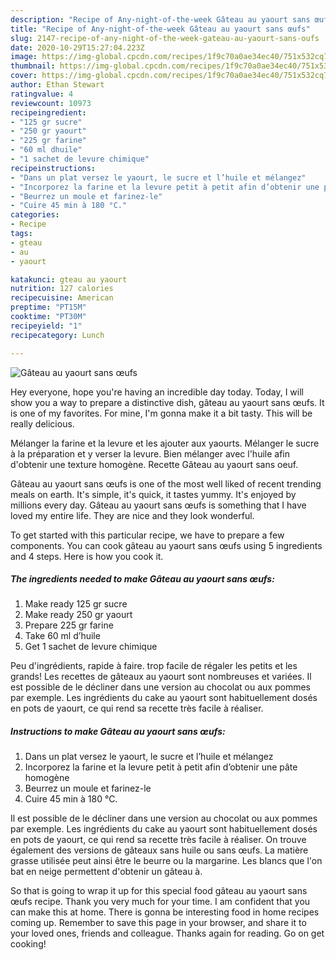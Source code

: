 ```yaml
---
description: "Recipe of Any-night-of-the-week Gâteau au yaourt sans œufs"
title: "Recipe of Any-night-of-the-week Gâteau au yaourt sans œufs"
slug: 2147-recipe-of-any-night-of-the-week-gateau-au-yaourt-sans-oufs
date: 2020-10-29T15:27:04.223Z
image: https://img-global.cpcdn.com/recipes/1f9c70a0ae34ec40/751x532cq70/gateau-au-yaourt-sans-oeufs-photo-principale-de-la-recette.jpg
thumbnail: https://img-global.cpcdn.com/recipes/1f9c70a0ae34ec40/751x532cq70/gateau-au-yaourt-sans-oeufs-photo-principale-de-la-recette.jpg
cover: https://img-global.cpcdn.com/recipes/1f9c70a0ae34ec40/751x532cq70/gateau-au-yaourt-sans-oeufs-photo-principale-de-la-recette.jpg
author: Ethan Stewart
ratingvalue: 4
reviewcount: 10973
recipeingredient:
- "125 gr sucre"
- "250 gr yaourt"
- "225 gr farine"
- "60 ml dhuile"
- "1 sachet de levure chimique"
recipeinstructions:
- "Dans un plat versez le yaourt, le sucre et l’huile et mélangez"
- "Incorporez la farine et la levure petit à petit afin d’obtenir une pâte homogène"
- "Beurrez un moule et farinez-le"
- "Cuire 45 min à 180 °C."
categories:
- Recipe
tags:
- gteau
- au
- yaourt

katakunci: gteau au yaourt 
nutrition: 127 calories
recipecuisine: American
preptime: "PT15M"
cooktime: "PT30M"
recipeyield: "1"
recipecategory: Lunch

---
```



![Gâteau au yaourt sans œufs](https://img-global.cpcdn.com/recipes/1f9c70a0ae34ec40/751x532cq70/gateau-au-yaourt-sans-oeufs-photo-principale-de-la-recette.jpg)

Hey everyone, hope you're having an incredible day today. Today, I will show you a way to prepare a distinctive dish, gâteau au yaourt sans œufs. It is one of my favorites. For mine, I'm gonna make it a bit tasty. This will be really delicious.

Mélanger la farine et la levure et les ajouter aux yaourts. Mélanger le sucre à la préparation et y verser la levure. Bien mélanger avec l&#39;huile afin d&#39;obtenir une texture homogène. Recette Gâteau au yaourt sans oeuf.

Gâteau au yaourt sans œufs is one of the most well liked of recent trending meals on earth. It's simple, it's quick, it tastes yummy. It's enjoyed by millions every day. Gâteau au yaourt sans œufs is something that I have loved my entire life. They are nice and they look wonderful.


To get started with this particular recipe, we have to prepare a few components. You can cook gâteau au yaourt sans œufs using 5 ingredients and 4 steps. Here is how you cook it.

<!--inarticleads1-->

##### The ingredients needed to make Gâteau au yaourt sans œufs:

1. Make ready 125 gr sucre
1. Make ready 250 gr yaourt
1. Prepare 225 gr farine
1. Take 60 ml d’huile
1. Get 1 sachet de levure chimique


Peu d&#39;ingrédients, rapide à faire. trop facile de régaler les petits et les grands! Les recettes de gâteaux au yaourt sont nombreuses et variées. Il est possible de le décliner dans une version au chocolat ou aux pommes par exemple. Les ingrédients du cake au yaourt sont habituellement dosés en pots de yaourt, ce qui rend sa recette très facile à réaliser. 

<!--inarticleads2-->

##### Instructions to make Gâteau au yaourt sans œufs:

1. Dans un plat versez le yaourt, le sucre et l’huile et mélangez
1. Incorporez la farine et la levure petit à petit afin d’obtenir une pâte homogène
1. Beurrez un moule et farinez-le
1. Cuire 45 min à 180 °C.


Il est possible de le décliner dans une version au chocolat ou aux pommes par exemple. Les ingrédients du cake au yaourt sont habituellement dosés en pots de yaourt, ce qui rend sa recette très facile à réaliser. On trouve également des versions de gâteaux sans huile ou sans œufs. La matière grasse utilisée peut ainsi être le beurre ou la margarine. Les blancs que l&#39;on bat en neige permettent d&#39;obtenir un gâteau à. 

So that is going to wrap it up for this special food gâteau au yaourt sans œufs recipe. Thank you very much for your time. I am confident that you can make this at home. There is gonna be interesting food in home recipes coming up. Remember to save this page in your browser, and share it to your loved ones, friends and colleague. Thanks again for reading. Go on get cooking!
